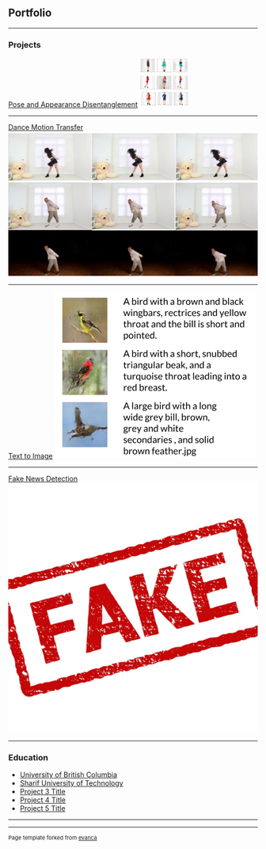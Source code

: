 ## Portfolio

---

### Projects

[Pose and Appearance Disentanglement](/sample_page)
<img src="images/Disentangle.png?raw=true" width="100" height="100">

---
[Dance Motion Transfer](/pdf/sample_presentation.pdf)
<img src="images/dance.png?raw=true"/>

---
[Text to Image](http://example.com/)
<img src="images/text.png?raw=true"/>

---
[Fake News Detection](http://example.com/)
<img src="images/fake.jpg?raw=true"/>

---

### Education

- [University of British Columbia](http://example.com/)
- [Sharif University of Technology](http://example.com/)
- [Project 3 Title](http://example.com/)
- [Project 4 Title](http://example.com/)
- [Project 5 Title](http://example.com/)

---




---
<p style="font-size:11px">Page template forked from <a href="https://github.com/evanca/quick-portfolio">evanca</a></p>
<!-- Remove above link if you don't want to attibute -->
